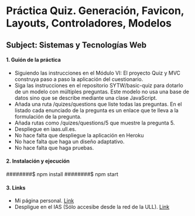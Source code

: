 #  Práctica Quiz. Generación, Favicon, Layouts, Controladores, Modelos
## Subject: Sistemas y Tecnologías Web

#### 1. Guión de la práctica

* Siguiendo las instrucciones en el Módulo VI: El proyecto Quiz y MVC construya paso a paso la aplicación del cuestionario.
* Siga las instrucciones en el repositorio SYTW/basic-quiz para dotarlo de un modelo con múltiples preguntas. Este modelo no usa una base de datos sino que se describe mediante una clase JavaScript.
* Añada una ruta /quizes/questions que liste todas las preguntas. En el listado cada enunciado de la pregunta es un enlace que te lleva a la formulación de la pregunta.
* Añada rutas como /quizes/questions/5 que muestre la pregunta 5.
* Despliegue en iaas.ull.es.
* No hace falta que despliegue la aplicación en Heroku
* No hace falta que haga un diseño adaptativo.
* No hace falta que haga pruebas.

#### 2. Instalación y ejecución

########$ npm install 
########$ npm start 

#### 3. Links

* Mi página personal. [Link](http://alu0100713213.github.io)
* Despligue en el IAS (Sólo accesibe desde la red de la ULL). [Link](http://)
